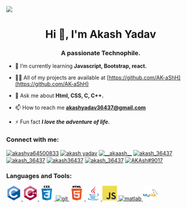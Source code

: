 

<!--
**AK-aShH/AK-aShH** is a ✨ _special_ ✨ repository because its `README.md` (this file) appears on your GitHub profile.

Here are some ideas to get you started:

- 🔭 I’m currently working on ...
- 🌱 I’m currently learning ...
- 👯 I’m looking to collaborate on ...
- 🤔 I’m looking for help with ...
- 💬 Ask me about ...
- 📫 How to reach me: ...
- 😄 Pronouns: ...
- ⚡ Fun fact: ...
-->
<img src="https://user-images.githubusercontent.com/81186992/136109249-bdc07440-79eb-4b94-9cbb-8e9ff2de691f.gif" width="1000">


<h1 align="center">Hi 👋, I'm Akash Yadav</h1>
<h3 align="center">A passionate Technophile.</h3>


- 🌱 I’m currently learning **Javascript, Bootstrap, react.**

- 👨‍💻 All of my projects are available at [https://github.com/AK-aShH](https://github.com/AK-aShH)

- 💬 Ask me about **Html, CSS, C, C++.**

- 📫 How to reach me **akashyadav36437@gmail.com**

- ⚡ Fun fact ***I love the adventure of life.***

<h3 align="left">Connect with me:</h3>
<p align="left">
<a href="https://twitter.com/akashya64500833" target="blank"><img align="center" src="https://raw.githubusercontent.com/rahuldkjain/github-profile-readme-generator/master/src/images/icons/Social/twitter.svg" alt="akashya64500833" height="30" width="40" /></a>
<a href="https://www.linkedin.com/in/akash-yadav-9a8387167/" target="blank"><img align="center" src="https://raw.githubusercontent.com/rahuldkjain/github-profile-readme-generator/master/src/images/icons/Social/linked-in-alt.svg" alt="akash yadav" height="30" width="40" /></a>
<a href="https://instagram.com/__akaash__" target="blank"><img align="center" src="https://raw.githubusercontent.com/rahuldkjain/github-profile-readme-generator/master/src/images/icons/Social/instagram.svg" alt="__akaash__" height="30" width="40" /></a>
<a href="https://www.codechef.com/users/akash_36437" target="blank"><img align="center" src="https://cdn.jsdelivr.net/npm/simple-icons@3.1.0/icons/codechef.svg" alt="akash_36437" height="30" width="40" /></a>
<a href="https://www.hackerrank.com/akash_36437" target="blank"><img align="center" src="https://raw.githubusercontent.com/rahuldkjain/github-profile-readme-generator/master/src/images/icons/Social/hackerrank.svg" alt="akash_36437" height="30" width="40" /></a>
<a href="https://codeforces.com/profile/akash36437" target="blank"><img align="center" src="https://cdn.jsdelivr.net/npm/simple-icons@3.0.1/icons/codeforces.svg" alt="akash36437" height="30" width="40" /></a>
<a href="https://www.leetcode.com/akash_36437" target="blank"><img align="center" src="https://raw.githubusercontent.com/rahuldkjain/github-profile-readme-generator/master/src/images/icons/Social/leet-code.svg" alt="akash_36437" height="30" width="40" /></a>
<a href="https://discord.gg/AKAsh#9017" target="blank"><img align="center" src="https://raw.githubusercontent.com/rahuldkjain/github-profile-readme-generator/master/src/images/icons/Social/discord.svg" alt="AKAsh#9017" height="30" width="40" /></a>
</p>

<h3 align="left">Languages and Tools:</h3>
<p align="left"> <a href="https://www.cprogramming.com/" target="_blank"> <img src="https://raw.githubusercontent.com/devicons/devicon/master/icons/c/c-original.svg" alt="c" width="40" height="40"/> </a> <a href="https://www.w3schools.com/cpp/" target="_blank"> <img src="https://raw.githubusercontent.com/devicons/devicon/master/icons/cplusplus/cplusplus-original.svg" alt="cplusplus" width="40" height="40"/> </a> <a href="https://www.w3schools.com/css/" target="_blank"> <img src="https://raw.githubusercontent.com/devicons/devicon/master/icons/css3/css3-original-wordmark.svg" alt="css3" width="40" height="40"/> </a> <a href="https://git-scm.com/" target="_blank"> <img src="https://www.vectorlogo.zone/logos/git-scm/git-scm-icon.svg" alt="git" width="40" height="40"/> </a> <a href="https://www.w3.org/html/" target="_blank"> <img src="https://raw.githubusercontent.com/devicons/devicon/master/icons/html5/html5-original-wordmark.svg" alt="html5" width="40" height="40"/> </a> <a href="https://www.java.com" target="_blank"> <img src="https://raw.githubusercontent.com/devicons/devicon/master/icons/java/java-original.svg" alt="java" width="40" height="40"/> </a> <a href="https://developer.mozilla.org/en-US/docs/Web/JavaScript" target="_blank"> <img src="https://raw.githubusercontent.com/devicons/devicon/master/icons/javascript/javascript-original.svg" alt="javascript" width="40" height="40"/> </a> <a href="https://www.mathworks.com/" target="_blank"> <img src="https://upload.wikimedia.org/wikipedia/commons/2/21/Matlab_Logo.png" alt="matlab" width="40" height="40"/> </a> <a href="https://www.mysql.com/" target="_blank"> <img src="https://raw.githubusercontent.com/devicons/devicon/master/icons/mysql/mysql-original-wordmark.svg" alt="mysql" width="40" height="40"/> </a> </p>

<!--<p><img align="left" src="https://github-readme-stats.vercel.app/api/top-langs?username=ak-ashh&show_icons=true&locale=en&layout=compact" alt="ak-ashh" /></p>

<p>&nbsp;<img align="center" src="https://github-readme-stats.vercel.app/api?username=ak-ashh&show_icons=true&locale=en" alt="ak-ashh" /></p>

<p><img align="center" src="https://github-readme-streak-stats.herokuapp.com/?user=ak-ashh&" alt="ak-ashh" /></p>-->
